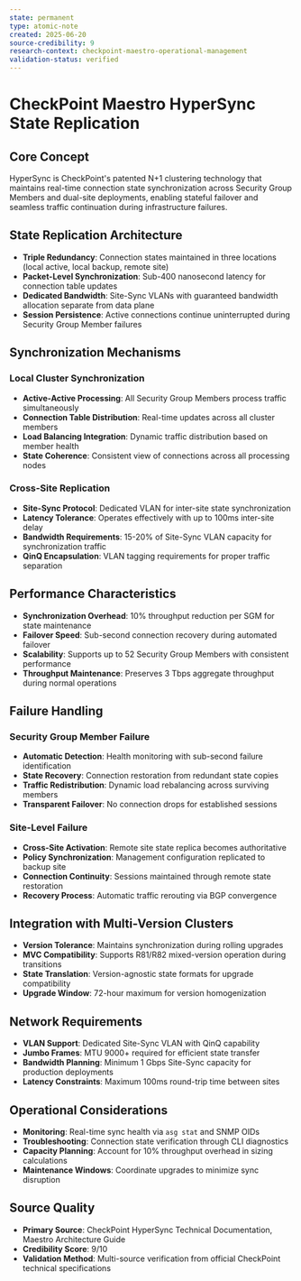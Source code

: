 ```yaml
---
state: permanent
type: atomic-note
created: 2025-06-20
source-credibility: 9
research-context: checkpoint-maestro-operational-management
validation-status: verified
---
```


# CheckPoint Maestro HyperSync State Replication

## Core Concept
HyperSync is CheckPoint's patented N+1 clustering technology that maintains real-time connection state synchronization across Security Group Members and dual-site deployments, enabling stateful failover and seamless traffic continuation during infrastructure failures.

## State Replication Architecture
- **Triple Redundancy**: Connection states maintained in three locations (local active, local backup, remote site)
- **Packet-Level Synchronization**: Sub-400 nanosecond latency for connection table updates
- **Dedicated Bandwidth**: Site-Sync VLANs with guaranteed bandwidth allocation separate from data plane
- **Session Persistence**: Active connections continue uninterrupted during Security Group Member failures

## Synchronization Mechanisms
### Local Cluster Synchronization
- **Active-Active Processing**: All Security Group Members process traffic simultaneously
- **Connection Table Distribution**: Real-time updates across all cluster members
- **Load Balancing Integration**: Dynamic traffic distribution based on member health
- **State Coherence**: Consistent view of connections across all processing nodes

### Cross-Site Replication
- **Site-Sync Protocol**: Dedicated VLAN for inter-site state synchronization
- **Latency Tolerance**: Operates effectively with up to 100ms inter-site delay
- **Bandwidth Requirements**: 15-20% of Site-Sync VLAN capacity for synchronization traffic
- **QinQ Encapsulation**: VLAN tagging requirements for proper traffic separation

## Performance Characteristics
- **Synchronization Overhead**: 10% throughput reduction per SGM for state maintenance
- **Failover Speed**: Sub-second connection recovery during automated failover
- **Scalability**: Supports up to 52 Security Group Members with consistent performance
- **Throughput Maintenance**: Preserves 3 Tbps aggregate throughput during normal operations

## Failure Handling
### Security Group Member Failure
- **Automatic Detection**: Health monitoring with sub-second failure identification
- **State Recovery**: Connection restoration from redundant state copies
- **Traffic Redistribution**: Dynamic load rebalancing across surviving members
- **Transparent Failover**: No connection drops for established sessions

### Site-Level Failure
- **Cross-Site Activation**: Remote site state replica becomes authoritative
- **Policy Synchronization**: Management configuration replicated to backup site
- **Connection Continuity**: Sessions maintained through remote state restoration
- **Recovery Process**: Automatic traffic rerouting via BGP convergence

## Integration with Multi-Version Clusters
- **Version Tolerance**: Maintains synchronization during rolling upgrades
- **MVC Compatibility**: Supports R81/R82 mixed-version operation during transitions
- **State Translation**: Version-agnostic state formats for upgrade compatibility
- **Upgrade Window**: 72-hour maximum for version homogenization

## Network Requirements
- **VLAN Support**: Dedicated Site-Sync VLAN with QinQ capability
- **Jumbo Frames**: MTU 9000+ required for efficient state transfer
- **Bandwidth Planning**: Minimum 1 Gbps Site-Sync capacity for production deployments
- **Latency Constraints**: Maximum 100ms round-trip time between sites

## Operational Considerations
- **Monitoring**: Real-time sync health via `asg stat` and SNMP OIDs
- **Troubleshooting**: Connection state verification through CLI diagnostics
- **Capacity Planning**: Account for 10% throughput overhead in sizing calculations
- **Maintenance Windows**: Coordinate upgrades to minimize sync disruption

## Source Quality
- **Primary Source**: CheckPoint HyperSync Technical Documentation, Maestro Architecture Guide
- **Credibility Score**: 9/10
- **Validation Method**: Multi-source verification from official CheckPoint technical specifications